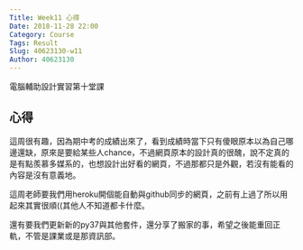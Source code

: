 ```yaml
---
Title: Week11 心得
Date: 2018-11-28 22:00
Category: Course
Tags: Result
Slug: 40623130-w11
Author: 40623130
---
```


電腦輔助設計實習第十堂課

<!-- PELICAN_END_SUMMARY -->

心得
----

這周很有趣，因為期中考的成績出來了，看到成績時當下只有傻眼原本以為自己哪邊還缺，原來是要給某些人chance，不過網頁原本的設計真的很醜，說不定真的是有點羨慕多媒系的，也想設計出好看的網頁，不過那都只是外觀，若沒有能看的內容是沒有意義地。

這周老師要我們用heroku開個能自動與github同步的網頁，之前有上過了所以用起來其實很順((其他人不知道都卡什麼。

還有要我們更新新的py37與其他套件，還分享了搬家的事，希望之後能重回正軌，不管是課業或是那資訊部。